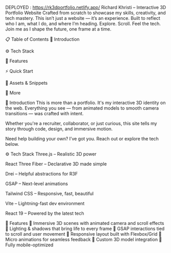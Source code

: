 DEPLOYED : https://rk3dportfolio.netlify.app/
Richard Khristi – Interactive 3D Portfolio Website
Crafted from scratch to showcase my skills, creativity, and tech mastery. This isn’t just a website — it’s an experience. Built to reflect who I am, what I do, and where I’m heading.
Explore. Scroll. Feel the tech.
Join me as I shape the future, one frame at a time.

📋 Table of Contents
🧠 Introduction

⚙️ Tech Stack

🔋 Features

⚡ Quick Start

🔗 Assets & Snippets

🚀 More

🧠 Introduction
This is more than a portfolio. It's my interactive 3D identity on the web.
Everything you see — from animated models to smooth camera transitions — was crafted with intent.

Whether you're a recruiter, collaborator, or just curious, this site tells my story through code, design, and immersive motion.

Need help building your own? I’ve got you. Reach out or explore the tech below.

⚙️ Tech Stack
Three.js – Realistic 3D power

React Three Fiber – Declarative 3D made simple

Drei – Helpful abstractions for R3F

GSAP – Next-level animations

Tailwind CSS – Responsive, fast, beautiful

Vite – Lightning-fast dev environment

React 19 – Powered by the latest tech

🔋 Features
🔹 Immersive 3D scenes with animated camera and scroll effects
🔹 Lighting & shadows that bring life to every frame
🔹 GSAP interactions tied to scroll and user movement
🔹 Responsive layout built with Flexbox/Grid
🔹 Micro animations for seamless feedback
🔹 Custom 3D model integration
🔹 Fully mobile-optimized

